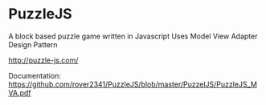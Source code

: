# PuzzleJS

A block based puzzle game written in Javascript
Uses Model View Adapter Design Pattern

http://puzzle-js.com/

Documentation: https://github.com/rover2341/PuzzleJS/blob/master/PuzzelJS/PuzzleJS_MVA.pdf
